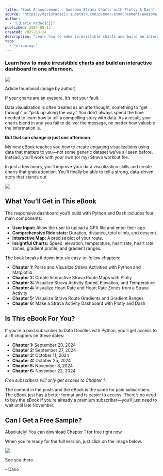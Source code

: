```yaml
---
title: "Book Announcement - Awesome Strava Charts with Plotly & Dash"
source: "https://darioradecic.substack.com/p/book-announcement-awesome-strava"
author:
  - "[[Dario Radecic]]"
published: 2024-08-13
created: 2025-03-24
description: "Learn how to make irresistible charts and build an interactive dashboard in one afternoon."
tags:
  - "clippings"
---
```

### Learn how to make irresistible charts and build an interactive dashboard in one afternoon.

![](https://substackcdn.com/image/fetch/w_1456,c_limit,f_auto,q_auto:good,fl_progressive:steep/https%3A%2F%2Fsubstack-post-media.s3.amazonaws.com%2Fpublic%2Fimages%2F8ff833c4-e643-43d7-9d58-7cbb4f64f7e9_1500x1125.heic)

Article thumbnail (image by author)

If your charts are an eyesore, it’s not your fault.

Data visualization is often treated as an afterthought, something to “get through” or “pick up along the way.” You don’t always spend the time needed to learn how to tell a compelling story with data. As a result, your charts blend in and you fail to deliver the message, no matter how valuable the information is.

**But that can change in just one afternoon.**

My new eBook teaches you how to create engaging visualizations using data that matters to you—not some generic dataset we’ve all seen before. Instead, you’ll work with your own (or my) Strava workout file.

In just a few hours, you’ll improve your data visualization skills and create charts that grab attention. You’ll finally be able to tell a strong, data-driven story that stands out.

![](https://substackcdn.com/image/fetch/w_1456,c_limit,f_auto,q_auto:good,fl_progressive:steep/https%3A%2F%2Fsubstack-post-media.s3.amazonaws.com%2Fpublic%2Fimages%2Fe6412375-d87e-4458-8f59-5dd58b984b60_1200x600.heic)

## What You’ll Get in This eBook

The responsive dashboard you’ll build with Python and Dash includes four main components:

- **User Input:** Allow the user to upload a GPX file and enter their age.
- **Comprehensive Ride stats:** Duration, distance, total climb, and descent.
- **Interactive Map:** A precise plot of your route.
- **Insightful Charts:** Speed, elevation, temperature, heart rate, heart rate zones, gradient profile, and gradient ranges.

The book breaks it down into six easy-to-follow chapters:

- **Chapter 1:** Parse and Visualize Strava Activities with Python and Matplotlib
- **Chapter 2:** Create Interactive Strava Route Maps with Plotly
- **Chapter 3:** Visualize Strava Activity Speed, Elevation, and Temperature
- **Chapter 4:** Visualize Heart Rate and Heart Rate Zones from a Strava Activity
- **Chapter 5:** Visualize Strava Route Gradients and Gradient Ranges
- **Chapter 6:** Make a Strava Activity Dashboard with Plotly and Dash

## Is This eBook For You?

If you’re a paid subscriber to Data Doodles with Python, you’ll get access to all 6 chapters on these dates:

- **Chapter 1:** September 20, 2024
- **Chapter 2:** September 27, 2024
- **Chapter 3:** October 11, 2024
- **Chapter 4:** October 25, 2024
- **Chapter 5:** November 8, 2024
- **Chapter 6:** November 22, 2024

*Free subscribers will only get access to Chapter 1.*

The content in the posts and the eBook is the same for paid subscribers. The eBook just has a better format and is easier to access. There’s no need to buy the eBook if you’re already a premium subscriber—you’ll just need to wait until late November.

## Can I Get a Free Sample?

Absolutely! You can [download Chapter 1 for free right now](https://drive.google.com/file/d/1wU1iOMU6USOI5U1rt6hBHjpvl85lv6c4/view?usp=sharing).

When you’re ready for the full version, just click on the image below.

![](https://substackcdn.com/image/fetch/w_1456,c_limit,f_auto,q_auto:good,fl_progressive:steep/https%3A%2F%2Fsubstack-post-media.s3.amazonaws.com%2Fpublic%2Fimages%2F7d0a9f90-bfde-476e-b586-93aead55bc0a_1200x600.heic)

See you there.

\- Dario